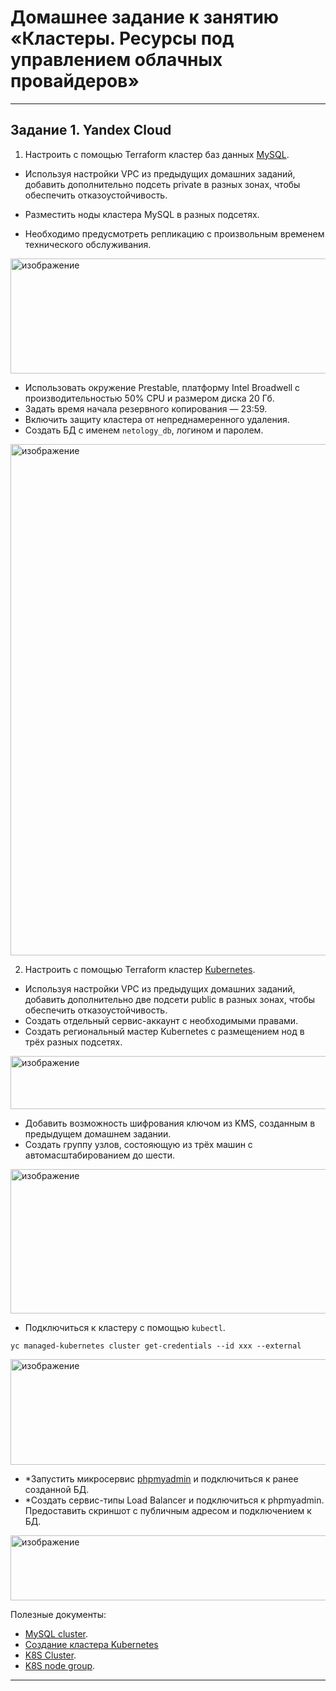 # Домашнее задание к занятию «Кластеры. Ресурсы под управлением облачных провайдеров»

---

## Задание 1. Yandex Cloud

1. Настроить с помощью Terraform кластер баз данных [MySQL](cluster_db.tf).

 - Используя настройки VPC из предыдущих домашних заданий, добавить дополнительно подсеть private в разных зонах, чтобы обеспечить отказоустойчивость. 
 
 - Разместить ноды кластера MySQL в разных подсетях.
 - Необходимо предусмотреть репликацию с произвольным временем технического обслуживания.

<img width="969" height="184" alt="изображение" src="https://github.com/user-attachments/assets/dc3e0140-7564-43eb-80d6-4e7f3e4b9522" />

 - Использовать окружение Prestable, платформу Intel Broadwell с производительностью 50% CPU и размером диска 20 Гб.
 - Задать время начала резервного копирования — 23:59.
 - Включить защиту кластера от непреднамеренного удаления.
 - Создать БД с именем `netology_db`, логином и паролем.

<img width="627" height="818" alt="изображение" src="https://github.com/user-attachments/assets/1a046d74-2fbe-4c6c-9bc1-c1fcadc88e42" />



2. Настроить с помощью Terraform кластер [Kubernetes](cluster_k8s.tf).

 - Используя настройки VPC из предыдущих домашних заданий, добавить дополнительно две подсети public в разных зонах, чтобы обеспечить отказоустойчивость.
 - Создать отдельный сервис-аккаунт с необходимыми правами. 
 - Создать региональный мастер Kubernetes с размещением нод в трёх разных подсетях.

 <img width="1047" height="85" alt="изображение" src="https://github.com/user-attachments/assets/fee647da-410f-4eb3-8a29-ff3daecaaefc" />

 - Добавить возможность шифрования ключом из KMS, созданным в предыдущем домашнем задании.
 - Создать группу узлов, состояющую из трёх машин с автомасштабированием до шести.
 
 <img width="992" height="231" alt="изображение" src="https://github.com/user-attachments/assets/c2f8cfbd-e121-47b7-91b0-a6dd04d31b79" />

 - Подключиться к кластеру с помощью `kubectl`.
  ```
  yc managed-kubernetes cluster get-credentials --id xxx --external
  ```
<img width="834" height="169" alt="изображение" src="https://github.com/user-attachments/assets/82c8af12-f77a-4c0c-a849-0f12f9a37470" />

 - *Запустить микросервис [phpmyadmin](https://pikabu.ru/story/anekdot_na_zlobu_dnya_12989123.yaml) и подключиться к ранее созданной БД.
 - *Создать сервис-типы Load Balancer и подключиться к phpmyadmin. Предоставить скриншот с публичным адресом и подключением к БД.

<img width="525" height="104" alt="изображение" src="https://github.com/user-attachments/assets/341ee73a-437c-4481-bccb-842c8194eb44" />


Полезные документы:

- [MySQL cluster](https://registry.terraform.io/providers/yandex-cloud/yandex/latest/docs/resources/mdb_mysql_cluster).
- [Создание кластера Kubernetes](https://cloud.yandex.ru/docs/managed-kubernetes/operations/kubernetes-cluster/kubernetes-cluster-create)
- [K8S Cluster](https://registry.terraform.io/providers/yandex-cloud/yandex/latest/docs/resources/kubernetes_cluster).
- [K8S node group](https://registry.terraform.io/providers/yandex-cloud/yandex/latest/docs/resources/kubernetes_node_group).

---
